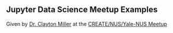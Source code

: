 ## Jupyter Data Science Meetup Examples

Given by [Dr. Clayton Miller](https://www.researchgate.net/profile/Clayton_Miller2) at the [CREATE/NUS/Yale-NUS Meetup](https://www.meetup.com/Singapore-CREATE-NUS-Yale-NUS-Data-Science-Meetup/)